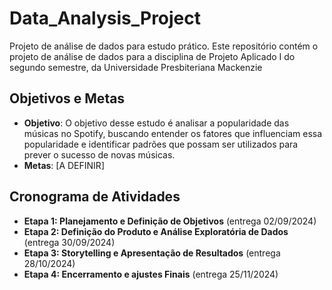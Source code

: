 # Data_Analysis_Project
Projeto de análise de dados para estudo prático.
Este repositório contém o projeto de análise de dados para a disciplina de Projeto Aplicado I do segundo semestre, da Universidade Presbiteriana Mackenzie
## Objetivos e Metas
- **Objetivo**: O objetivo desse estudo é analisar a popularidade das músicas no Spotify, buscando entender os fatores que influenciam essa popularidade e identificar padrões que possam ser utilizados para prever o sucesso de novas músicas.
- **Metas**: [A DEFINIR]
## Cronograma de Atividades
- **Etapa 1: Planejamento e Definição de Objetivos** (entrega 02/09/2024)
- **Etapa 2: Definição do Produto e Análise Exploratória de Dados** (entrega 30/09/2024)
- **Etapa 3: Storytelling e Apresentação de Resultados** (entrega 28/10/2024)
- **Etapa 4: Encerramento e ajustes Finais** (entrega 25/11/2024)
